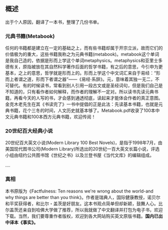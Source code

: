 ## 概述 
出于个人原因，翻译了一本书，整理了几份书单。

### 元典书籍(Metabook) 
任何的书籍都是建立在一定的基础之上，而有些书籍却属于开宗立派，故而它们的价值极为的重大，这些书籍我称之为元典书籍(metabook)。metabook这个单词是我自己造的，依据是形而上学这个单词metaphysics。metaphysics和亚里士多德有关，原指被放在其自然科学著作后面的哲学书籍，有之后的意思，今引申为更基本，之上的意思，哲学就是形而上的。形而上学这个中文词汇来自于易经：“形而上者谓之道，形而下者谓之器”——《易经·系辞》。元，意味着其独一无二，不可替代。有的时候读书，常看到别人引用一段古文或是圣经词句，但是我们自己是不知道的，只有看作者如何解释，而作者的理解不一定对。所以读书先读元典书籍，再看今天的人写的书，才会感到通透彻底，读起来才能体会作者的真正意图。金克木老先生在其《书读完了》一书中提倡的正是此法：先读基本书籍，也就是元典书籍，花个三冬的时间，人文历史就基本够了。Metabook.pdf收录了100本中文元典书籍和100本西方元典书籍，欢迎传阅！

### 20世纪百大经典小说 
20世纪百大英文小说(Modern Library 100 Best Novels)，是指于1998年7月，由美国现代图书公司(Modern Library)所选出的20世纪一百大英文长篇小说，评选小组由纽约公共图书馆《世纪之书》以及兰登书屋《当代文库》的编辑组成。

....

### 真相 
本书原版为《Factfulness: Ten reasons we're wrong about the world-and why things are better than you think》。作者是瑞典人，国际健康教授，诺贝尔和平奖获得者，和比尔・盖茨是好朋友。这本书观点简单但却新颖，鼓舞人心。比尔盖茨还亲自到哈佛大学做了推荐，所以我就做了中文翻译并打包为电子书，欢迎下载。当然，我们要尊重作者版权，欢迎到各大网站购买英文原版书籍。**国内已出中译本《事实》。**
